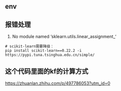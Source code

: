 ## env

## 报错处理
1. No module named ‘sklearn.utils.linear_assignment_‘
```
# scikit-learn需要降级： 
pip install scikit-learn==0.22.2 -i https://pypi.tuna.tsinghua.edu.cn/simple/
```

## 这个代码里面的kf的计算方式
https://zhuanlan.zhihu.com/p/497786053?utm_id=0
